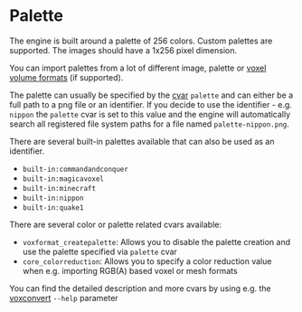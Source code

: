 # Palette

The engine is built around a palette of 256 colors. Custom palettes are supported. The images should have a 1x256 pixel dimension.

You can import palettes from a lot of different image, palette or [voxel volume formats](Formats.md) (if supported).

The palette can usually be specified by the [cvar](Configuration.md) `palette` and can either be a full path to a png file or an identifier.
If you decide to use the identifier - e.g. `nippon` the `palette` cvar is set to this value and the engine will automatically search
all registered file system paths for a file named `palette-nippon.png`.

There are several built-in palettes available that can also be used as an identifier.

* `built-in:commandandconquer`
* `built-in:magicavoxel`
* `built-in:minecraft`
* `built-in:nippon`
* `built-in:quake1`

There are several color or palette related cvars available:

* `voxformat_createpalette`: Allows you to disable the palette creation and use the palette specified via `palette` cvar
* `core_colorreduction`: Allows you to specify a color reduction value when e.g. importing RGB(A) based voxel or mesh formats

You can find the detailed description and more cvars by using e.g. the [voxconvert](voxconvert/Index.md) `--help` parameter
